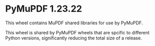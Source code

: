 # PyMuPDF 1.23.22

This wheel contains MuPDF shared libraries for use by PyMuPDF.

This wheel is shared by PyMuPDF wheels that are spcific to different Python
versions, significantly reducing the total size of a release.
